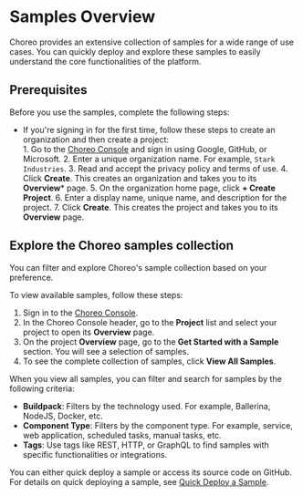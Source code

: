# Samples Overview

Choreo provides an extensive collection of samples for a wide range of use cases. You can quickly deploy and explore these samples to easily understand the core functionalities of the platform.

## Prerequisites

Before you use the samples, complete the following steps:

- If you're signing in for the first time, follow these steps to create an organization and then create a project:  
      1. Go to the [Choreo Console](https://console.choreo.dev/) and sign in using Google, GitHub, or Microsoft. 
      2. Enter a unique organization name. For example, `Stark Industries`.
      3. Read and accept the privacy policy and terms of use.
      4. Click **Create**. This creates an organization and takes you to its **Overview*** page.
      5. On the organization home page, click **+ Create Project**.
      6. Enter a display name, unique name, and description for the project.
      7. Click **Create**. This creates the project and takes you to its **Overview** page. 

## Explore the Choreo samples collection

You can filter and explore Choreo's sample collection based on your preference.

To view available samples, follow these steps:

1. Sign in to the [Choreo Console](https://console.choreo.dev/).
2. In the Choreo Console header, go to the **Project** list and select your project to open its **Overview** page.
3. On the project **Overview** page, go to the **Get Started with a Sample** section. You will see a selection of samples.
4. To see the complete collection of samples, click **View All Samples**.
   

When you view all samples, you can filter and search for samples by the following criteria:

 - **Buildpack**: Filters by the technology used. For example, Ballerina, NodeJS, Docker, etc.
 - **Component Type**: Filters by the component type. For example, service, web application, scheduled tasks, manual tasks, etc.
 - **Tags**: Use tags like REST, HTTP, or GraphQL to find samples with specific functionalities or integrations.

You can either quick deploy a sample or access its source code on GitHub. For details on quick deploying a sample, see [Quick Deploy a Sample](./quick-deploy-a-sample.md).
